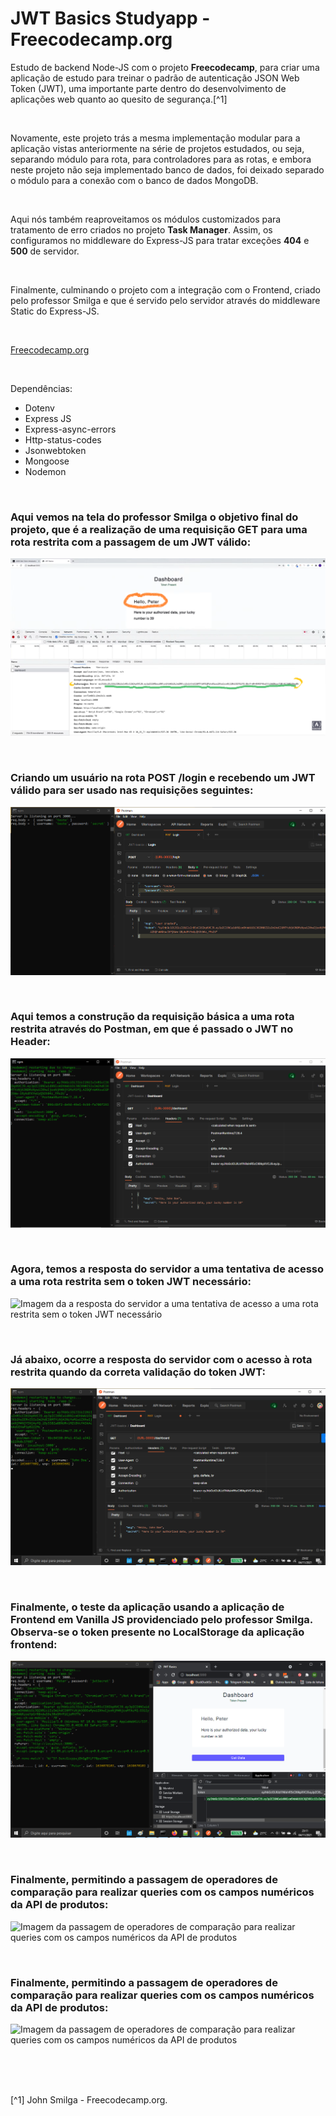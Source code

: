 # JWT Basics Studyapp - Freecodecamp.org


Estudo de backend Node-JS com o projeto **Freecodecamp**, para criar uma aplicação de estudo para treinar o padrão de autenticação JSON Web Token (JWT), uma importante parte dentro do desenvolvimento de aplicações web quanto ao quesito de segurança.[^1]


<br />




Novamente, este projeto trás a mesma implementação modular para a aplicação vistas anteriormente na série de projetos estudados, ou seja, separando módulo para rota, para controladores para as rotas, e embora neste projeto não seja implementado banco de dados, foi deixado separado o módulo para a conexão com o banco de dados MongoDB.


<br />

Aqui nós também reaproveitamos os módulos customizados para tratamento de erro criados no projeto **Task Manager**. Assim, os configuramos no middleware do Express-JS para tratar exceções **404** e **500** de servidor.

<br />

Finalmente, culminando o projeto com a integração com o Frontend, criado pelo professor Smilga e que é servido pelo servidor através do middleware Static do Express-JS.



<br />

[Freecodecamp.org](https://www.freecodecamp.org/learn/back-end-development-and-apis/)



<br />


Dependências:

- Dotenv
- Express JS
- Express-async-errors
- Http-status-codes
- Jsonwebtoken
- Mongoose
- Nodemon


<br />

### Aqui vemos na tela do professor Smilga o objetivo final do projeto, que é a realização de uma requisição GET para uma rota restrita com a passagem de um JWT válido:              
![Imagem o objetivo final do projeto](/public/images/objetivo-final-do-projeto-com-jwt.png)



<br />

### Criando um usuário na rota POST /login e recebendo um JWT válido para ser usado nas requisições seguintes:                
![Imagem do sucesso na criação de um usuário e do token JWT no sistema](/public/images/criando-user-e-retornando-jwt.png)




<br />

### Aqui temos a construção da requisição básica a uma rota restrita através do Postman, em que é passado o JWT no Header:                   
![Imagem da construção de uma requisição para rota restrita com um jwt](/public/images/construindo-uma-requisicao-contendo-jwt.png)





<br />

### Agora, temos a resposta do servidor a uma tentativa de acesso a uma rota restrita sem o token JWT necessário:                
![Imagem da a resposta do servidor a uma tentativa de acesso a uma rota restrita sem o token JWT necessário](/public/images/resposta-para-requisicao-não-autorizada-jwt.png)





<br />

### Já abaixo, ocorre a resposta do servidor com o acesso à rota restrita quando da correta validação do token JWT:                
![Imagem da resposta do servidor com o acesso à rota restrita quando da correta validação do token JWT](/public/images/resposta-a-uma-requisicao-autorizada-para-um-jwt.png)







<br />

### Finalmente, o teste da aplicação usando a aplicação de Frontend em Vanilla JS providenciado pelo professor Smilga. Observa-se o token presente no LocalStorage da aplicação frontend:                
![Imagem do teste da aplicação usando a aplicação de Frontend em Vanilla JS providenciado pelo professor Smilga](/public/images/testando-a-aplicacao-pelo-frontend.png)






<br />

### Finalmente, permitindo a passagem de operadores de comparação para realizar queries com os campos numéricos da API de produtos:                
![Imagem da passagem de operadores de comparação para realizar queries com os campos numéricos da API de produtos](/public/images/)






<br />

### Finalmente, permitindo a passagem de operadores de comparação para realizar queries com os campos numéricos da API de produtos:                
![Imagem da passagem de operadores de comparação para realizar queries com os campos numéricos da API de produtos](/public/images/)




<br />




<br />
<br />

[^1] John Smilga - Freecodecamp.org.






